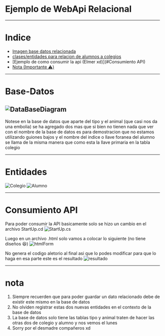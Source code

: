 # Ejemplo de WebApi Relacional
---
# Indice
* [Imagen base datos relacionada](#Base-Datos)
* [clases/entidades para relacion de alumnos a colegios](#Entidades)
* [Ejemplo de como consumir la api (Elmer xd)](#Consumiento API)
* [Nota (Importante ⚠️)](#nota)

---
# Base-Datos

![DataBaseDiagram](https://i.ibb.co/RNt90rz/Screenshot-2022-06-30-220231.png)
---
Notese en la base de datos que aparte del tipo y el animal (que casi nos da una embolia) se ha agregado dos
mas que si bien no tienen nada que ver con el nombre de la base de datos es para demostracion 
que no estamos utilizando guiones bajos y el nombre del indice o llave foranea del alumno se llama de la misma
manera que como esta la llave primaria en la tabla colegio

---
# Entidades
![Colegio](https://i.ibb.co/d2TNz73/Screenshot-2022-06-30-220844.png)
![Alumno](https://i.ibb.co/Swy5K20/Screenshot-2022-06-30-220956.png)

---
# Consumiento API
Para poder consumir la API basicamente solo se hizo un cambio 
en el archivo StartUp.cd
![StartUp.cs](https://i.ibb.co/sbjXfzj/Screenshot-2022-07-02-182622.png)

Luego en un archivo .html solo vamos a colocar lo siguiente (no tiene diseños 😆)
![htmlForm](https://i.ibb.co/pd8TCXJ/Screenshot-2022-07-02-183040.png)

No genera el codigo aletorio al final asi que lo podes modificar para que lo haga en esa parte
este es el resultado
![resultado](https://i.ibb.co/vc8ZXnB/Screenshot-2022-07-02-183320.png)

---
# nota
1) Siempre recuerden que para poder guardar un dato relacionado debe de existir este mismo en la base de datos
2) No olviden registrar estas dos nuevas entidades en el contexto de la base de datos
3) La base de datos solo tiene las tablas tipo y animal traten de hacer las otras dos de colegio y alumno y nos vemos el lunes
4) Sorry por el desmadre compañeros xd

